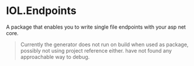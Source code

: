 # IOL.Endpoints

A package that enables you to write single file endpoints with your asp net core.
> Currently the generator does not run on build when used as package, possibly not using project reference either.
> have not found any approachable way to debug.
